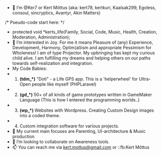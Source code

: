 - 👋 I’m @Ker7 or Kert Mõttus (aka: kert78, kertkuri, Kaalsak299, Egoless, consoul, sincryptics, Avantyr, Akin Matters)

/* Pseudo-code start here: */
- protected void *kerts_life(Family, Social, Code, Music, Health, Creation, Moderation, Administration);
- 👀 I’m interested in Joy. For me it means Pleasure of (any) Experience, Development, Harmony, Optim(al)ism and appropriate Pessimism for Wholeness! I am of type Projector. My upbringing has kept my curious child alive. I am fulfilling my dreams and helping others on our paths towards self-realization and integration.
-    My Code Babies:
-    1) **(tdm_*)** "Doti" - a Life GPS app. This is a 'helperwheel' for Ultra-Open people like myself (PHPLaravel)
-    2) **(gd_*)** 50+ of all kinds of game prototypes written in GameMaker Language (This is how I entered the programming worlds..)
-    3) **(wp_*)** Websites with Wordpress. Creating Custom Design images into a coded theme.
-    4) Custom integration software for various projects.
- 🌱 My current main focuses are Parenting, UI-architecture & Music production
- 💞️ I’m looking to collaborate on Awareness tools.
- 📫 You can reach me via kert.mottus@gmail.com or ::fb:Kert Mõttus

